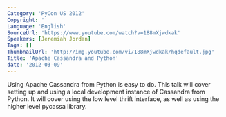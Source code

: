 ```yaml
---
Category: 'PyCon US 2012'
Copyright: ''
Language: 'English'
SourceUrl: 'https://www.youtube.com/watch?v=188mXjwdkak'
Speakers: [Jeremiah Jordan]
Tags: []
ThumbnailUrl: 'http://img.youtube.com/vi/188mXjwdkak/hqdefault.jpg'
Title: 'Apache Cassandra and Python'
date: '2012-03-09'
---
```

Using Apache Cassandra from Python is easy to do. This talk will cover setting
up and using a local development instance of Cassandra from Python. It will
cover using the low level thrift interface, as well as using the higher level
pycassa library.

